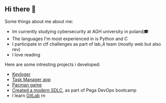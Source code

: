 ## Hi there 👋 
Some things about me about me:
- Im currently studying cybersecurity at AGH university in poland🎓
- The languages I'm most experienced in is Python and C
- I participate in ctf challenges as part of lab_4 team (mostly web but also rev)
- I love reading
  
Here are some intresting projects i developed:
* [Keyloger](https://github.com/chelkid/Keylogger)
* [Task Manager app](https://github.com/chelkid/Task-Manager-app)
* [Pacman game](https://github.com/chelkid/pacman-game)
* [Created a modern SDLC](https://github.com/chelkid/bootcamp-blog-chelkid), as part of Pega DevOps bootcamp
* I learn [GitLab](https://gitlab.com/wmorgulet/to-do-list) rn

<!--
**chelkid/Chelkid** is a ✨ _special_ ✨ repository because its `README.md` (this file) appears on your GitHub profile.

Here are some ideas to get you started:

- 🔭 I’m currently working on ...
- 🌱 I’m currently learning ...
- 👯 I’m looking to collaborate on ...
- 🤔 I’m looking for help with ...
- 💬 Ask me about ...
- 📫 How to reach me: ...
- 😄 Pronouns: ...
- ⚡ Fun fact: ...
-->
